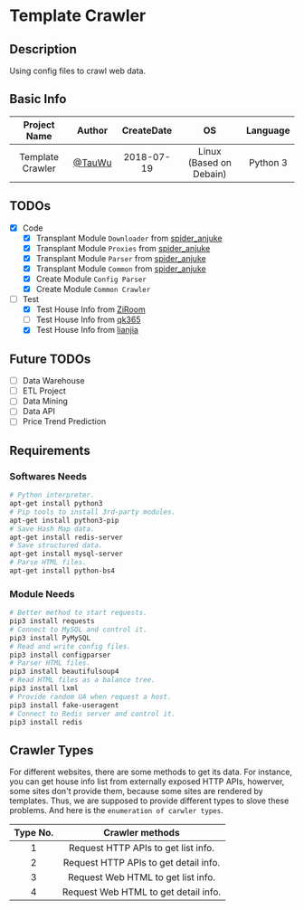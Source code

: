 # Template Crawler

## Description

Using config files to crawl web data.

## Basic Info

Project Name | Author | CreateDate | OS | Language
:-: | :-: | :-: | :-: | :-:
Template Crawler | [@TauWu](https://github.com/TauWu/) | 2018-07-19 | Linux (Based on Debain) | Python 3

## TODOs

- [x] Code
	- [x] Transplant Module `Downloader` from [spider\_anjuke](https://github.com/TauWu/spider_anjuke)
	- [x] Transplant Module `Proxies` from [spider\_anjuke](https://github.com/TauWu/spider_anjuke)
	- [x] Transplant Module `Parser` from [spider\_anjuke](https://github.com/TauWu/spider_anjuke)
	- [x] Transplant Module `Common` from [spider\_anjuke](https://github.com/TauWu/spider_anjuke)
	- [x] Create Module `Config Parser`
	- [x] Create Module `Common Crawler`

- [ ] Test
	- [x] Test House Info from [ZiRoom](http://sh.ziroom.com)
	- [ ] Test House Info from [qk365](http://www.qk365.com)
	- [x] Test House Info from [lianjia](https://sh.lianjia.com)

## Future TODOs

- [ ] Data Warehouse
- [ ] ETL Project
- [ ] Data Mining
- [ ] Data API
- [ ] Price Trend Prediction

## Requirements

### Softwares Needs

```sh
# Python interpreter.
apt-get install python3
# Pip tools to install 3rd-party modules.
apt-get install python3-pip
# Save Hash Map data.
apt-get install redis-server
# Save structured data.
apt-get install mysql-server
# Parse HTML files.
apt-get install python-bs4
```

### Module Needs

```sh
# Better method to start requests.
pip3 install requests
# Connect to MySQL and control it.
pip3 install PyMySQL
# Read and write config files.
pip3 install configparser
# Parser HTML files.
pip3 install beautifulsoup4
# Read HTML files as a balance tree.
pip3 install lxml
# Provide random UA when request a host.
pip3 install fake-useragent
# Connect to Redis server and control it.
pip3 install redis
```

## Crawler Types

For different websites, there are some methods to get its data. For instance, you can get house info list from externally exposed HTTP APIs, howerver, some sites don't provide them, because some sites are rendered by templates. Thus, we are supposed to provide different types to slove these problems. And here is the `enumeration of carwler types`.

Type No. | Crawler methods
:-: | :-:
1 | Request HTTP APIs to get list info.
2 | Request HTTP APIs to get detail info.
3 | Request Web HTML to get list info.
4 | Request Web HTML to get detail info.
